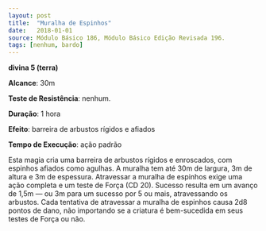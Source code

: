 ```yaml
---
layout: post
title:  "Muralha de Espinhos"
date:   2018-01-01
source: Módulo Básico 186, Módulo Básico Edição Revisada 196.
tags: [nenhum, bardo]
---
```


**divina 5 (terra)**

**Alcance**: 30m

**Teste de Resistência**: nenhum.

**Duração**: 1 hora

**Efeito**: barreira de arbustos rígidos e afiados

**Tempo de Execução**: ação padrão

Esta magia cria uma barreira de arbustos rígidos e enroscados, com espinhos afiados como agulhas. A muralha tem até 30m de largura, 3m de altura e 3m de espessura.
Atravessar a muralha de espinhos exige uma ação completa e um teste de Força (CD 20). Sucesso resulta em um avanço de 1,5m — ou 3m para um sucesso por 5 ou mais, atravessando os arbustos. Cada tentativa de atravessar a muralha de espinhos causa 2d8 pontos de dano, não importando se a criatura é bem-sucedida em seus testes de Força ou não.

